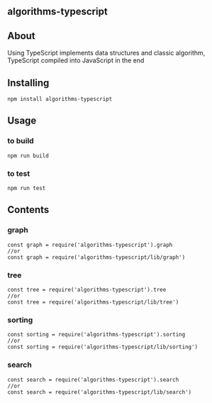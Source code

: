 ## algorithms-typescript

## About

Using TypeScript implements data structures and classic algorithm, TypeScript compiled into JavaScript in the end

## Installing

```shell
npm install algorithms-typescript
```

## Usage

### to build

```shell
npm run build
```

### to test

```shell
npm run test
```

## Contents

### graph

```shell
const graph = require('algorithms-typescript').graph
//or
const graph = require('algorithms-typescript/lib/graph')
```
### tree

```shell
const tree = require('algorithms-typescript').tree
//or
const tree = require('algorithms-typescript/lib/tree')
```
### sorting

```shell
const sorting = require('algorithms-typescript').sorting
//or 
const sorting = require('algorithms-typescript/lib/sorting')
```
### search

```shell
const search = require('algorithms-typescript').search
//or
const search = require('algorithms-typescript/lib/search')
```